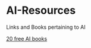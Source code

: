 AI-Resources
============

Links and Books pertaining to AI

[20 free AI books](http://www.bigdata-madesimple.com/20-free-books-to-get-started-with-artificial-intelligence/)
